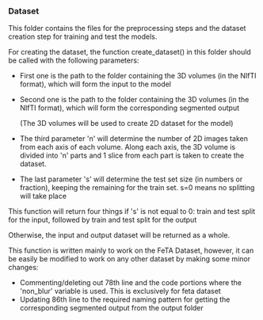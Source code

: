### Dataset

This folder contains the files for the preprocessing steps and the dataset creation step for training and test the models.

For creating the dataset, the function create_dataset() in this folder should be called with the following parameters:
- First one is the path to the folder containing the 3D volumes (in the NIfTI format), which will form the input to the model
- Second one is the path to the folder containing the 3D volumes (in the NIfTI format), which will form the corresponding segmented output
  
  (The 3D volumes will be used to create 2D dataset for the model)
- The third parameter 'n' will determine the number of 2D images taken from each axis of each volume. Along each axis, the 3D volume is divided into 'n' parts and 1 slice from each part is taken to create the dataset.
- The last parameter 's' will determine the test set size (in numbers or fraction), keeping the remaining for the train set. s=0 means no splitting will take place

This function will return four things if 's' is not equal to 0: train and test split for the input, followed by train and test split for the output

Otherwise, the input and output dataset will be returned as a whole.

This function is written mainly to work on the FeTA Dataset, however, it can be easily be modified to work on any other dataset by making some minor changes:
- Commenting/deleting out 78th line and the code portions where the 'non_blur' variable is used. This is exclusively for feta dataset
- Updating 86th line to the required naming pattern for getting the corresponding segmented output from the output folder
